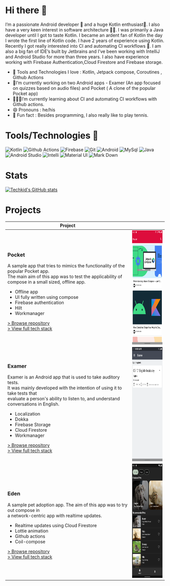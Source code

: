 # Hi there 👋

I’m a passionate Android developer 💚 and a huge Kotlin enthusiast💜. I also have a very keen interest in software architecture 👷🏻. I was primarily a Java developer until I got to taste Kotlin.  I became an ardent fan of Kotlin the day I wrote the first line of Kotlin code. I have 2 years of experience using Kotlin. Recently I got really interested into CI and automating CI workflows 🤖. I am also a big fan of IDE’s built by Jetbrains and I’ve been working with IntelliJ and Android Studio for more than three years. I also have experience working with Firebase Authentication,Cloud Firestore and Firebase storage.

- 💛 Tools and Technologies I love : Kotlin, Jetpack compose, Coroutines , Github Actions
- 📱I’m currently working on two Android apps - Examer (An app focused on quizzes based on audio files) and Pocket ( A clone of the popular Pocket app) 
- 👨🏻‍💻I’m currently learning about CI and automating CI workflows with Github actions.
- 😄 Pronouns : he/his
- 🎾 Fun fact : Besides programming, I also really like to play tennis.

# Tools/Technologies 🔧
![Kotlin](https://img.shields.io/badge/Kotlin-0095D5?&style=for-the-badge&logo=kotlin&logoColor=white) ![Github Actions](https://img.shields.io/badge/GitHub_Actions-2088FF?style=for-the-badge&logo=github-actions&logoColor=white) ![Firebase](https://img.shields.io/badge/firebase-ffca28?style=for-the-badge&logo=firebase&logoColor=black) ![Git](https://img.shields.io/badge/GIT-E44C30?style=for-the-badge&logo=git&logoColor=white) ![Android](https://img.shields.io/badge/Android-3DDC84?style=for-the-badge&logo=android&logoColor=white) ![MySql](https://img.shields.io/badge/MySQL-005C84?style=for-the-badge&logo=mysql&logoColor=white) ![Java](https://img.shields.io/badge/Java-ED8B00?style=for-the-badge&logo=java&logoColor=white) ![Android Studio](https://img.shields.io/badge/Android_Studio-3DDC84?style=for-the-badge&logo=android-studio&logoColor=white) ![Intelli](https://img.shields.io/badge/IntelliJIDEA-000000.svg?style=for-the-badge&logo=intellij-idea&logoColor=white) ![Material UI](https://img.shields.io/badge/Material%20UI-007FFF?style=for-the-badge&logo=mui&logoColor=white) ![Mark Down](https://img.shields.io/badge/Markdown-000000?style=for-the-badge&logo=markdown&logoColor=white&backgroundColor=white)

# Stats

[![Techkid's GitHub stats](https://github-readme-stats.vercel.app/api?username=t3chkid&hide=issues,stars,contribs&count_private=true&show_icons=true&theme=cobalt2)](https://github.com/anuraghazra/github-readme-stats)

# Projects

| Project |    |
|---------|----|
| <h3>Pocket</h3> <p> A sample app that tries to mimics the functionality of the popular Pocket app. <br> The main aim of this app was to test the applicability of compose in a small sized, offline app. </p> <ul> <li> Offline app </li> <li> UI fully written using compose </li> <li> Firebase authentication </li> <li> Hilt </li> <li> Workmanager </li> </ul> <a href="https://github.com/t3chkid/Pocket"> > Browse repository </a> <br> <a href="https://github.com/t3chkid/Pocket#tech-stack"> > View full tech stack </a> | <img src = "screenshots/pocket.png" height="360" width="180" > |
| <h3>Examer</h3> <p> Examer is an Android app that is used to take auditory tests. <br> It was mainly developed with the intention of using it to take tests that <br> evaluate a person's ability to listen to, and understand conversations in English.</p> <ul> <li> Localization </li> <li> Dokka </li> <li> Firebase Storage </li> <li> Cloud Firestore </li> <li> Workmanager </li> </ul> <a href="https://github.com/t3chkid/Examer"> > Browse repository </a> <br> <a href="https://github.com/t3chkid/Examer#tech-stack"> > View full tech stack </a> | <img src = "screenshots/examer.png" height="360" width="180" > |
| <h3>Eden</h3> <p> A sample pet adoption app. The aim of this app was to try out compose in <br> a network-centric app with realtime updates.</p> <ul> <li> Realtime updates using Cloud Firestore </li> <li>  Lottie animation </li> <li> Github actions </li> <li> Coil-compose </li> </ul> <a href="https://github.com/t3chkid/Eden"> > Browse repository </a> <br> <a href="https://github.com/t3chkid/Eden#tech-stack"> > View full tech stack </a> | <img src = "screenshots/eden.png" height="360" width="180" > |
